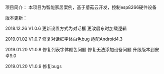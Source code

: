 ﻿项目简介：
	本项目为智能家居案例，基于蘑菇云开发，控制esp8266硬件设备
	
版本更新：

2018.12.26  V1.0.6
	更新设置方式为对话框
	更改启东时加载逻辑
	
2019.01.02  V1.0.7
	修复对话框字体白色bug
	适配Android4.3
	
2019.01.20  V1.0.8
	修复列表字体颜色问题
	修复无法添加设备问题
	升级版本到安卓9.0
	
2019.01.20  V1.0.9
	修复bugs